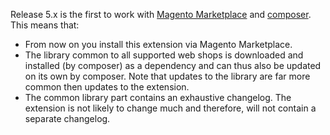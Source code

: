 Release 5.x is the first to work with [Magento Marketplace](https://marketplace.magento.com/) and [composer](https://getcomposer.org/). This means that:

- From now on you install this extension via Magento Marketplace.
- The library common to all supported web shops is downloaded and installed (by composer) as a dependency and can thus also be updated on its own by composer. Note that updates to the library are far more common then updates to the extension.
- The common library part contains an exhaustive changelog. The extension is not likely to change much and therefore, will not contain a separate changelog.
